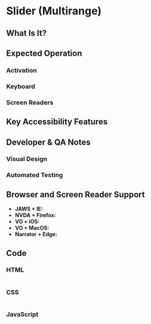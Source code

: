# Slider (Multirange)
## What Is It?



## Expected Operation
### Activation


### Keyboard


### Screen Readers


## Key Accessibility Features


## Developer & QA Notes
### Visual Design


### Automated Testing


## Browser and Screen Reader Support
- **JAWS + IE:** 
- **NVDA + Firefox:** 
- **VO + iOS:** 
- **VO + MacOS:** 
- **Narrator + Edge:** 

## Code
### HTML
```html


```

### CSS
```css


```

### JavaScript
```JavaScript



```